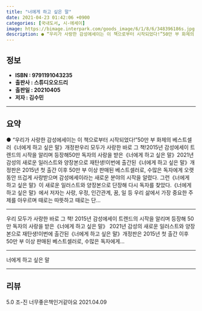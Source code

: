 ```yaml
---
title: "너에게 하고 싶은 말"
date: 2021-04-23 01:42:06 +0900
categories: [국내도서, 시-에세이]
image: https://bimage.interpark.com/goods_image/6/1/8/6/348396186s.jpg
description: ● “우리가 사랑한 감성에세이는 이 책으로부터 시작되었다!”50만 부 화제의 베스트셀러《너에게 하고 싶은 말》개정판우리 모두가 사랑한 바로 그 책!2015년 감성에세이 트렌드의 시작을 알리며 등장해50만 독자의 사랑을 받은《너에게 하고 싶은 말》2021년 감성의 새로운 일러스트와 양장
---
```


## **정보**

- **ISBN : 9791191043235**
- **출판사 : 스튜디오오드리**
- **출판일 : 20210405**
- **저자 : 김수민**

------



## **요약**

●  “우리가 사랑한 감성에세이는 이 책으로부터 시작되었다!”50만 부 화제의 베스트셀러《너에게 하고 싶은 말》개정판우리 모두가 사랑한 바로 그 책!2015년 감성에세이 트렌드의 시작을 알리며 등장해50만 독자의 사랑을 받은《너에게 하고 싶은 말》2021년 감성의 새로운 일러스트와 양장본으로 재탄생!이번에 출간된《너에게 하고 싶은 말》개정판은 2015년 첫 출간 이후 50만 부 이상 판매된 베스트셀러로, 수많은 독자에게 오랫동안 뜨겁게 사랑받으며 감성에세이라는 새로운 분야의 시작을 알렸다. 그런《너에게 하고 싶은 말》이 새로운 일러스트와 양장본으로 단장해 다시 독자를 찾았다.《너에게 하고 싶은 말》에서 저자는 사랑, 우정, 인간관계, 꿈, 일 등 우리 삶에서 가장 중요한 주제를 아우르며 때로는 따뜻하고 때로는 단...

------

우리 모두가 사랑한 바로 그 책!
2015년 감성에세이 트렌드의 시작을 알리며 등장해
50만 독자의 사랑을 받은《너에게 하고 싶은 말》
2021년 감성의 새로운 일러스트와 양장본으로 재탄생!이번에 출간된《너에게 하고 싶은 말》개정판은 2015년 첫 출간 이후 50만 부 이상 판매된 베스트셀러로, 수많은 독자에게... 

------


너에게 하고 싶은 말 

------


## **리뷰** 

5.0 조-진 너무좋은책인거같아요 2021.04.09 <br/>